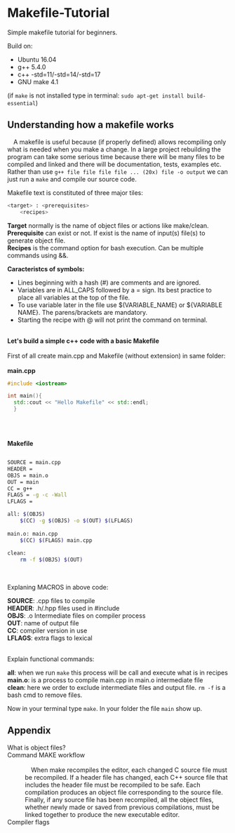 # Makefile-Tutorial
Simple makefile tutorial for beginners.<br />

Build on:
- Ubuntu 16.04
- g++ 5.4.0
- c++ -std=11/-std=14/-std=17
- GNU make 4.1
  
(if ```make``` is not installed type in terminal: ```sudo apt-get install build-essential```)


## Understanding how a makefile works

 &emsp;A makefile is useful because (if properly defined) allows recompiling only what is needed when you make a change. In a large project rebuilding the program can take some serious time because there will be many files to be compiled and linked and there will be documentation, tests, examples etc.<br />
Rather than use ```g++ file file file file ... (20x) file -o output``` we can just run a ```make``` and compile our source code.<br />

Makefile text is constituted of three major tiles: 
```bash
<target> : <prerequisites> 
    <recipes>
```
**Target** normally is the name of object files or actions like make/clean.<br />
**Prerequisite** can exist or not. If exist is the name of input(s) file(s) to generate object file.<br />
**Recipes** is the command option for bash execution. Can be multiple commands using &&.

**Caracteristcs of symbols:**<br />
- Lines beginning with a hash (#) are comments and are ignored.
- Variables are in ALL_CAPS followed by a = sign. Its best practice to place all variables at the top of the file.
- To use variable later in the file use $(VARIABLE_NAME) or ${VARIABLE NAME}. The parens/brackets are mandatory.
- Starting the recipe with @ will not print the command on terminal.<br /><br />

**Let's build a simple c++ code with a basic Makefile**<br /><br />
First of all create main.cpp and Makefile (without extension) in same folder:<br /><br />
**main.cpp**
```c++
#include <iostream>

int main(){
  std::cout << "Hello Makefile" << std::endl;
  }
```
<br />
<br />

**Makefile**
```bash

SOURCE = main.cpp
HEADER =
OBJS = main.o
OUT = main
CC = g++
FLAGS = -g -c -Wall
LFLAGS = 

all: $(OBJS)
	$(CC) -g $(OBJS) -o $(OUT) $(LFLAGS)
  
main.o: main.cpp
	$(CC) $(FLAGS) main.cpp
  
clean:
	rm -f $(OBJS) $(OUT)
  
```

<br />Explaning MACROS in above code:<br />

**SOURCE**: .cpp files to compile<br />
**HEADER**: .h/.hpp files used in #include<br />
**OBJS**: .o Intermediate files on compiler process<br />
**OUT**: name of output file<br />
**CC**: compiler version in use<br />
**LFLAGS**: extra flags to lexical<br /><br /> 

Explain functional commands:<br />

**all**: when we run ```make``` this process will be call and execute what is in recipes<br />
**main.o**: is a process to compile main.cpp in main.o intermediate file<br />
**clean**: here we order to exclude intermediate files and output file. ```rm -f``` is a bash cmd to remove files.<br />

Now in your terminal type ```make```. In your folder the file ```main``` show up.

## Appendix

<dl>
  <dt> What is object files?
    <dd>
    </dd>
  </dt>
  <dt> Command MAKE workflow
    <dd><br />
      &emsp;When make recompiles the editor, each changed C source file must be recompiled. If a header file has changed, each C++ source file that includes the header file must be recompiled to be safe. Each compilation produces an object file corresponding to the source file. Finally, if any source file has been recompiled, all the object files, whether newly made or saved from previous compilations, must be linked together to produce the new executable editor.
    </dd>
  </dt>
  <dt> Compiler flags
    <dd>
    </dd>
  </dt>
</dl>
